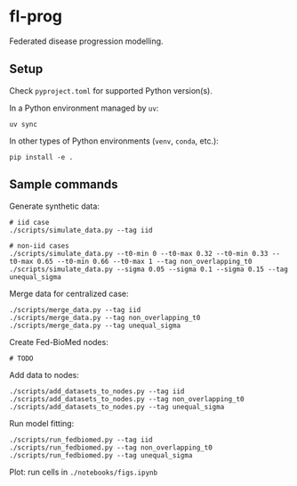 # fl-prog

Federated disease progression modelling.

## Setup

Check `pyproject.toml` for supported Python version(s).

In a Python environment managed by `uv`:
```shell
uv sync
```

In other types of Python environments (`venv`, `conda`, etc.):
```shell
pip install -e .
```

## Sample commands

Generate synthetic data:

```shell
# iid case
./scripts/simulate_data.py --tag iid

# non-iid cases
./scripts/simulate_data.py --t0-min 0 --t0-max 0.32 --t0-min 0.33 --t0-max 0.65 --t0-min 0.66 --t0-max 1 --tag non_overlapping_t0
./scripts/simulate_data.py --sigma 0.05 --sigma 0.1 --sigma 0.15 --tag unequal_sigma
```

Merge data for centralized case:

```shell
./scripts/merge_data.py --tag iid
./scripts/merge_data.py --tag non_overlapping_t0
./scripts/merge_data.py --tag unequal_sigma
```

Create Fed-BioMed nodes:
```shell
# TODO
```

Add data to nodes:
```shell
./scripts/add_datasets_to_nodes.py --tag iid
./scripts/add_datasets_to_nodes.py --tag non_overlapping_t0
./scripts/add_datasets_to_nodes.py --tag unequal_sigma
```

Run model fitting:
```shell
./scripts/run_fedbiomed.py --tag iid
./scripts/run_fedbiomed.py --tag non_overlapping_t0
./scripts/run_fedbiomed.py --tag unequal_sigma
```

Plot: run cells in `./notebooks/figs.ipynb`

